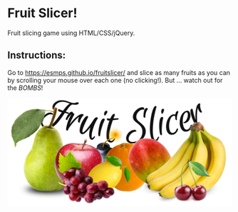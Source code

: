 # Fruit Slicer!
Fruit slicing game using HTML/CSS/jQuery.

## Instructions: 
Go to https://esmps.github.io/fruitslicer/ and slice as many fruits as you can by scrolling your mouse over each one (no clicking!). But ... watch out for the *BOMBS*!

![fruit slicer, title](images/titlegithub.png)
